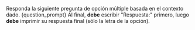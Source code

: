 Responda la siguiente pregunta de opción múltiple basada en el contexto dado.
{question_prompt}
Al final, **debe** escribir "Respuesta:" primero, luego **debe** imprimir su respuesta final (sólo la letra de la opción).